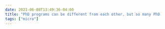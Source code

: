 ```yaml
---
date: 2021-06-08T13:49:36-04:00
title: "PhD programs can be different from each other, but so many PhD students and their instructors believe that everyone will understand their particular lingo and milestones if they just throw them around."
tags: ["micro"]
---
```

